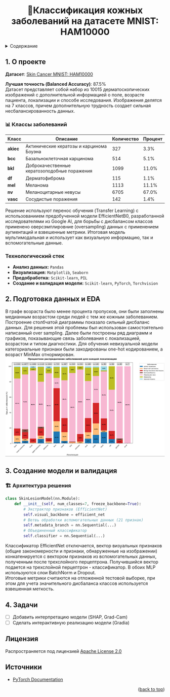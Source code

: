 <h1 align="center">🔬Классификация кожных заболеваний на датасете MNIST: HAM10000</h1>

<details>
  <summary>Содержание</summary>
  <ol>
    <li>
      <a href="#О проекте">О проекте</a>
      <ul>
        <li><a href="#Технологический стек">Технологический стек</a></li>
      </ul>
    </li>
    <li><a href="#Подготовка данных и EDA">Предобработка данных и EDA</a></li>
    <li><a href="#Создание модели и валидация">Создание модели и валидация</a></li>
    <li><a href="#Задачи">Задачи</a></li>
    <li><a href="#Лицензия">Лицензия</a></li>
    <li><a href="#Источники">Источники</a></li>
  </ol>
</details>

## 1. О проекте

**Датасет**: [Skin Cancer MNIST: HAM10000](https://www.kaggle.com/datasets/kmader/skin-cancer-mnist-ham10000/data)  

**Лучшая точность (Balanced Accuracy)**: 87.5%  
Датасет представляет собой набор из 10015 дерматоскопических изображений с дополнительной информацией о поле, возрасте пациента, локализации и способе исследования. Изображения делятся на 7 классов, причем дополнительную трудность создает сильная несбалансированность данных.

### 📊 Классы заболеваний

| Класс | Описание | Количество | Процент |
|-------|----------|------------|---------|
| **akiec** | Актинические кератозы и карцинома Боуэна | 327 | 3.3% |
| **bcc** | Базальноклеточная карцинома | 514 | 5.1% |
| **bkl** | Доброкачественные кератозоподобные поражения | 1099 | 11.0% |
| **df** | Дерматофиброма | 115 | 1.1% |
| **mel** | Меланома | 1113 | 11.1% |
| **nv** | Меланоцитарные невусы | 6705 | 67.0% |
| **vasc** | Сосудистые поражения | 142 | 1.4% |

Решение используют перенос обучения (Transfer Learning) с использованиием предобученной модели EfficientNetB0, разработанной исследователями из Google AI, для борьбы с дисбалансом классов применено оверсэмплировние (oversampling) данных с применением аугментаций и взвешенные метрики. Итоговая модель мультимодальная и использует как визуальную информацию, так и вспомогательные данные.


### Технологический стек

- **Анализ данных:** `Pandas`
- **Визуализация:** `Matplotlib`, `Seaborn`
- **Предобработка:** `Scikit-learn`, `PIL`
- **Создание и валидация модели:** `Scikit-learn`, `PyTorch`, `Torchvision`

## 2. Подготовка данных и EDA
В графе возраста было менее процента пропусков, они были заполнены медианным возрастом среди людей с тем же кожным заболеванием.
Построение столбчатой диаграммы показало сильный дисбаланс данных. Для решения этой проблемы был использован самостоятельно написанный over sampling. Далее были построены ряд диаграмм и графиков, показывающие связь заболевания с локализацией, возрастом и типом диагностики.
Для обучения невизуальной модели категориальные признаки были закодированы one-hot кодированием, а возраст MinMax отнормирован.
![Связь заболевания и локализации](Images/Deseases%20and%20localizations.jpg)


## 3. Создание модели и валидация

### 🏗 Архитектура решения


```python
class SkinLesionModel(nn.Module):
    def __init__(self, num_classes=7, freeze_backbone=True):
        # Экстрактор признаков (EfficientNet)
        self.visual_backbone = efficient_net
        # Ветвь обработки вспомогательных данных (21 признак)
        self.metadata_branch = nn.Sequential(...)
        # Объединенный классификатор
        self.classifier = nn.Sequential(...)
```
Классификатор EfficientNet отключается, вектор визуальных признаков (общие закономерности и признаки, обнаруженные на изображении) конкатенируется с вектором признаков из вспомогательных данных, полученным после трехслойного перцептрона. Получившийся вектор подается на трехслойной перцептрон - классификатор. В обоих MLP используются слои BatchNorm и Dropout.  
Итоговые метрики считаются на отложенной тестовой выборке, при этом для учета значительного дисбаланса классов используется взвешенная меткость.


## 4. Задачи

- [ ] Добавить интерпретацию модели (SHAP, Grad-Cam)
- [ ] Сделать интерактивную реализацию модели (Gradia)

## Лицензия

Распространяется под лицензией [Apache License 2.0](https://www.apache.org/licenses/LICENSE-2.0)

## Источники

* [PyTorch Documentation](https://pytorch.org/docs/stable/index.html)

<p align="right">(<a href="#readme-top">back to top</a>)</p>
